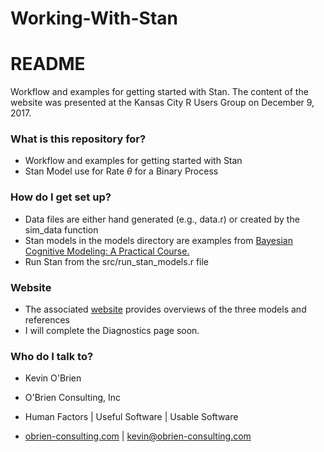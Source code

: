 # Working-With-Stan
# README #

Workflow and examples for getting started with Stan. The content of the website was presented at the Kansas City R Users Group on December 9, 2017.

### What is this repository for? ###

* Workflow and examples for getting started with Stan
* Stan Model use for Rate $\theta$ for a Binary Process

### How do I get set up? ###

* Data files are either hand generated (e.g., data.r) or created by the sim_data function
* Stan models in the models directory are examples from [Bayesian Cognitive Modeling: A Practical Course.](https://www.amazon.com/Bayesian-Cognitive-Modeling-Practical-Course/dp/1107603579/ref=sr_1_1?ie=UTF8&qid=1512841826&sr=8-1&keywords=wagenmakers)
* Run Stan from the src/run_stan_models.r file

### Website ###

* The associated [website](https://kmob.github.io/Working-With-Stan/) provides overviews of the three models and references
* I will complete the Diagnostics page soon.

### Who do I talk to? ###

* Kevin O'Brien 

* O'Brien Consulting, Inc 
* Human Factors | Useful Software | Usable Software
* [obrien-consulting.com](http://obrien-consulting.com) | kevin@obrien-consulting.com
